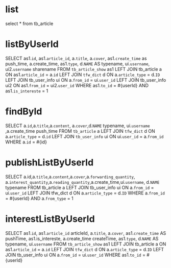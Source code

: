 list
===
select * from tb_article

listByUserId
============
SELECT 
	as1.`id`,
	as1.`article_id`,
	a.`title`,
	a.`cover`,
	as1.`create_time` as push_time,
	a.create_time,
	as1.`type`,
    d.`NAME` AS typename,
	ui.`username`,
	ui2.`username` sharename
FROM 
	`tb_article_show` as1 
LEFT JOIN 
	tb_article a 
ON 
	as1.`article_id` = a.`id`
LEFT JOIN
	`tfw_dict` d
ON
	a.`article_type` = d.`ID`
LEFT JOIN
	tb_user_info ui 
ON 
	a.`from_id` = ui.`user_id`
LEFT JOIN
    	tb_user_info ui2 
    ON 
    	as1.`from_id` = ui2.`user_id`
WHERE
	as1.`to_id` = #{userId}
AND
    as1.`is_intereste` = 1
	
findById
========
SELECT a.`id`,a.`title`,a.`content`, a.`cover`,d.`NAME` typename, ui.`username` ,a.create_time push_time
FROM `tb_article` a 
LEFT JOIN `tfw_dict` d ON a.`article_type` = d.`id`
LEFT JOIN `tb_user_info` ui ON ui.`user_id` = a.`from_id`
WHERE a.`id` = #{id}

publishListByUserId
===================
SELECT a.id,a.`title`,a.`content`,a.`cover`,a.`forwarding_quantity`,
a.`interest_quantity`,a.`reading_quantity`,a.create_time,ui.`username`,
d.`NAME` typename
FROM tb_article a 
LEFT JOIN tb_user_info ui 
ON a.`from_id` = ui.`user_id` 
LEFT JOIN tfw_dict d
ON a.`article_type` = d.`ID`
WHERE a.`from_id` = #{userId} AND a.`from_type` = 1

interestListByUserId
====================
SELECT 
	as1.`id`,
	as1.`article_id` articleId,
	a.`title`,
	a.`cover`,
	as1.`create_time` AS pushTime,
	as1.is_intereste,
	a.create_time createTime,
	as1.`type`,
    d.`NAME` AS typename,
	ui.`username`
FROM 
	`tb_article_show` as1 
LEFT JOIN 
	tb_article a 
ON 
	as1.`article_id` = a.`id`
LEFT JOIN
	`tfw_dict` d
ON
	a.`article_type` = d.`ID`
LEFT JOIN
	tb_user_info ui 
ON 
	a.`from_id` = ui.`user_id`
WHERE
	as1.`to_id` = #{userId}